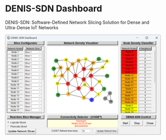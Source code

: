 # DENIS-SDN Dashboard
DENIS-SDN: Software-Defined Network Slicing Solution for Dense and Ultra-Dense IoT Networks

![DENIS-SDN Dashboard](images/theod03-Dashboard.png)
